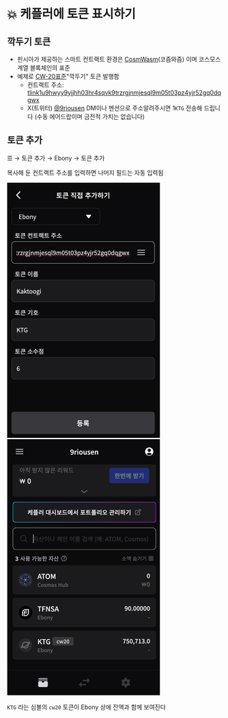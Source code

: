 # 💥 케플러에 토큰 표시하기

## 깍두기 토큰

* 핀시아가 제공하는 스마트 컨트랙트 환경은 [CosmWasm](https://cosmwasm.com/)(코즘와즘) 이며 코스모스 계열 블록체인의 표준
* 예제로 [CW-20표준](https://github.com/CosmWasm/cw-plus/blob/main/packages/cw20/README.md)"깍두기" 토큰 발행함
  * 컨트랙트 주소: [tlink1u9hwyy9yjjhh03hr4sqvk9trzrgjnmjesql9m05t03pz4yjr52gq0dqgwx](https://explorer.blockchain.line.me/ebony/wasm/contract/tlink1u9hwyy9yjjhh03hr4sqvk9trzrgjnmjesql9m05t03pz4yjr52gq0dqgwx)
  * X(트위터) [@9riousen](https://twitter.com/9riousen) DM이나 멘션으로 주소알려주시면 1`KTG` 전송해 드립니다 (수동 에어드랍이며 금전적 가치는 없습니다)

## 토큰 추가

☰ → 토큰 추가 → Ebony → 토큰 추가

복사해 둔 컨트랙트 주소를 입력하면 나머지 필드는 자동 입력됨

![](.gitbook/assets/add-cw20.png) ![](.gitbook/assets/cw20-added.png)

&#x20;`KTG` 라는 심볼의 `cw20` 토큰이 Ebony 상에 잔액과 함께 보여진다
